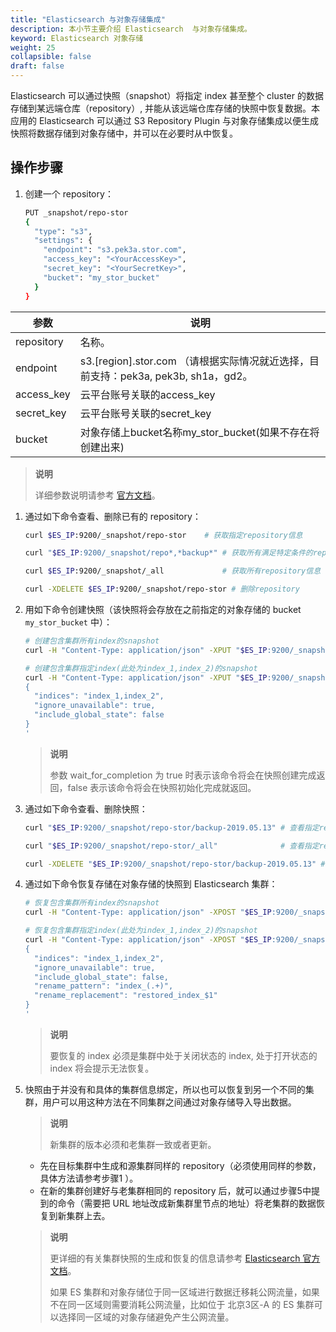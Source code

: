 ```yaml
---
title: "Elasticsearch 与对象存储集成"
description: 本小节主要介绍 Elasticsearch  与对象存储集成。
keyword: Elasticsearch 对象存储
weight: 25
collapsible: false
draft: false
---
```


Elasticsearch 可以通过快照（snapshot）将指定 index 甚至整个 cluster 的数据存储到某远端仓库（repository）, 并能从该远端仓库存储的快照中恢复数据。本应用的 Elasticsearch 可以通过 S3 Repository Plugin 与对象存储集成以便生成快照将数据存储到对象存储中，并可以在必要时从中恢复。

## 操作步骤

1. 创建一个 repository：

   ```bash
   PUT _snapshot/repo-stor
   {
     "type": "s3",
     "settings": {
       "endpoint": "s3.pek3a.stor.com",
       "access_key": "<YourAccessKey>",
       "secret_key": "<YourSecretKey>",
       "bucket": "my_stor_bucket"
     }
   }
   ```

| 参数       | 说明                                                         |
| ---------- | ------------------------------------------------------------ |
| repository | 名称。                               |
| endpoint   | s3.[region].stor.com （请根据实际情况就近选择，目前支持：pek3a, pek3b, sh1a，gd2。 |
| access_key | 云平台账号关联的access_key                                     |
| secret_key | 云平台账号关联的secret_key                                     |
| bucket     | 对象存储上bucket名称my_stor_bucket(如果不存在将创建出来) |

> **说明**
>
> 详细参数说明请参考 [官方文档](https://www.elastic.co/guide/en/elasticsearch/plugins/current/repository-s3-client.html)。

1. 通过如下命令查看、删除已有的 repository：

   ```bash
   curl $ES_IP:9200/_snapshot/repo-stor    # 获取指定repository信息
   
   curl "$ES_IP:9200/_snapshot/repo*,*backup*" # 获取所有满足特定条件的repository信息
   
   curl $ES_IP:9200/_snapshot/_all             # 获取所有repository信息
   
   curl -XDELETE $ES_IP:9200/_snapshot/repo-stor # 删除repository
   ```

2. 用如下命令创建快照（该快照将会存放在之前指定的对象存储的 bucket  `my_stor_bucket` 中）：

   ```bash
   # 创建包含集群所有index的snapshot
   curl -H "Content-Type: application/json" -XPUT "$ES_IP:9200/_snapshot/repo-stor/backup-2019.05.13?wait_for_completion=true"
   
   # 创建包含集群指定index(此处为index_1,index_2)的snapshot
   curl -H "Content-Type: application/json" -XPUT "$ES_IP:9200/_snapshot/repo-stor/backup-2019.05.13?wait_for_completion=true" -d'
   {
     "indices": "index_1,index_2",
     "ignore_unavailable": true,
     "include_global_state": false
   }
   '
   ```

   > **说明**
   >
   > 参数 wait_for_completion 为 true 时表示该命令将会在快照创建完成返回，false 表示该命令将会在快照初始化完成就返回。

3. 通过如下命令查看、删除快照：

   ```bash
   curl "$ES_IP:9200/_snapshot/repo-stor/backup-2019.05.13" # 查看指定repository中某snapshot信息
   
   curl "$ES_IP:9200/_snapshot/repo-stor/_all"              # 查看指定repository中所有snapshot信息
   
   curl -XDELETE "$ES_IP:9200/_snapshot/repo-stor/backup-2019.05.13" # 删除snapshot
   ```

4. 通过如下命令恢复存储在对象存储的快照到 Elasticsearch 集群：

   ```bash
   # 恢复包含集群所有index的snapshot
   curl -H "Content-Type: application/json" -XPOST "$ES_IP:9200/_snapshot/repo-stor/backup-2019.05.13/_restore"
   
   # 恢复包含集群指定index(此处为index_1,index_2)的snapshot
   curl -H "Content-Type: application/json" -XPOST "$ES_IP:9200/_snapshot/repo-stor/backup-2019.05.13/_restore" -d'
   {
     "indices": "index_1,index_2",
     "ignore_unavailable": true,
     "include_global_state": false,
     "rename_pattern": "index_(.+)",
     "rename_replacement": "restored_index_$1"
   }
   '
   ```

   > **说明**
   >
   > 要恢复的 index 必须是集群中处于关闭状态的 index, 处于打开状态的 index 将会提示无法恢复。

5. 快照由于并没有和具体的集群信息绑定，所以也可以恢复到另一个不同的集群，用户可以用这种方法在不同集群之间通过对象存储导入导出数据。

   > **说明**
   >
   > 新集群的版本必须和老集群一致或者更新。

   - 先在目标集群中生成和源集群同样的 repository（必须使用同样的参数，具体方法请参考步骤1 ）。
   - 在新的集群创建好与老集群相同的 repository 后，就可以通过步骤5中提到的命令（需要把 URL 地址改成新集群里节点的地址）将老集群的数据恢复到新集群上去。

   > **说明**
   >
   > 更详细的有关集群快照的生成和恢复的信息请参考 [Elasticsearch 官方文档](https://www.elastic.co/guide/en/elasticsearch/reference/master/modules-snapshots.html)。
   >
   > 如果 ES 集群和对象存储位于同一区域进行数据迁移耗公网流量，如果不在同一区域则需要消耗公网流量，比如位于 北京3区-A 的 ES 集群可以选择同一区域的对象存储避免产生公网流量。
